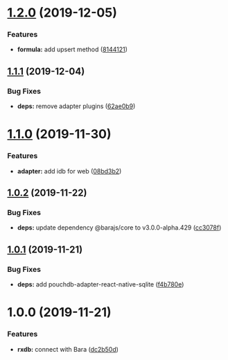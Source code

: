 # [1.2.0](https://github.com/barajs/rxdb/compare/v1.1.1...v1.2.0) (2019-12-05)


### Features

* **formula:** add upsert method ([8144121](https://github.com/barajs/rxdb/commit/8144121999c929d6c7b17d782e9f870a13d7e5c7))

## [1.1.1](https://github.com/barajs/rxdb/compare/v1.1.0...v1.1.1) (2019-12-04)


### Bug Fixes

* **deps:** remove adapter plugins ([62ae0b9](https://github.com/barajs/rxdb/commit/62ae0b98ac70e521906470af477c0dbb91701b2f))

# [1.1.0](https://github.com/barajs/rxdb/compare/v1.0.2...v1.1.0) (2019-11-30)


### Features

* **adapter:** add idb for web ([08bd3b2](https://github.com/barajs/rxdb/commit/08bd3b25b6fbd825f26662f951774cf67e300014))

## [1.0.2](https://github.com/barajs/rxdb/compare/v1.0.1...v1.0.2) (2019-11-22)


### Bug Fixes

* **deps:** update dependency @barajs/core to v3.0.0-alpha.429 ([cc3078f](https://github.com/barajs/rxdb/commit/cc3078f4fcdf09dc2a3510cd7331840b126ccc5d))

## [1.0.1](https://github.com/barajs/rxdb/compare/v1.0.0...v1.0.1) (2019-11-21)


### Bug Fixes

* **deps:** add pouchdb-adapter-react-native-sqlite ([f4b780e](https://github.com/barajs/rxdb/commit/f4b780eae4acf8b1211aea96f250746df89cec52))

# 1.0.0 (2019-11-21)


### Features

* **rxdb:** connect with Bara ([dc2b50d](https://github.com/barajs/rxdb/commit/dc2b50da1c4f7564ccec2bd88a5da0fabd42bee6))

